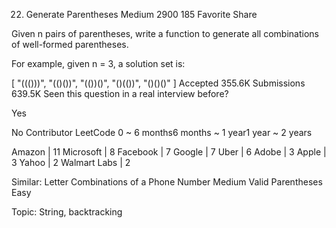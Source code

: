 22. Generate Parentheses
Medium 2900 185 Favorite Share

Given n pairs of parentheses, write a function to generate all combinations of well-formed parentheses.

For example, given n = 3, a solution set is:

[
  "((()))",
  "(()())",
  "(())()",
  "()(())",
  "()()()"
]
Accepted
355.6K
Submissions
639.5K
Seen this question in a real interview before?

Yes

No
Contributor
LeetCode
0 ~ 6 months6 months ~ 1 year1 year ~ 2 years

Amazon | 11 Microsoft | 8 Facebook | 7 Google | 7 Uber | 6 Adobe | 3 Apple | 3 Yahoo | 2 Walmart Labs | 2

Similar:
Letter Combinations of a Phone Number Medium
Valid Parentheses Easy

Topic: String, backtracking

